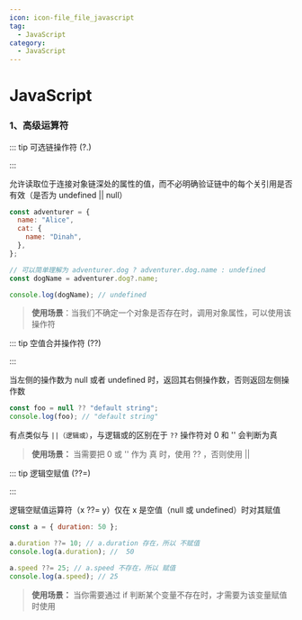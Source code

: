 ```yaml
---
icon: icon-file_file_javascript
tag:
  - JavaScript
category:
  - JavaScript
---
```


# JavaScript

### 1、高级运算符

::: tip 可选链操作符 (?.)

:::

允许读取位于连接对象链深处的属性的值，而不必明确验证链中的每个关引用是否有效（是否为 undefined || null）

```js
const adventurer = {
  name: "Alice",
  cat: {
    name: "Dinah",
  },
};

// 可以简单理解为 adventurer.dog ? adventurer.dog.name : undefined
const dogName = adventurer.dog?.name;

console.log(dogName); // undefined
```

> **使用场景**：当我们不确定一个对象是否存在时，调用对象属性，可以使用该操作符

::: tip 空值合并操作符 (??)

:::

当左侧的操作数为 null 或者 undefined 时，返回其右侧操作数，否则返回左侧操作数

```js
const foo = null ?? "default string";
console.log(foo); // "default string"
```

有点类似与 `||（逻辑或）`，与逻辑或的区别在于 `??` 操作符对 0 和 '' 会判断为真

> **使用场景：** 当需要把 0 或 '' 作为 真 时，使用 ?? ，否则使用 ||

::: tip 逻辑空赋值 (??=)

:::

逻辑空赋值运算符（x ??= y）仅在 x 是空值（null 或 undefined）时对其赋值

```js
const a = { duration: 50 };

a.duration ??= 10; // a.duration 存在，所以 不赋值
console.log(a.duration); //  50

a.speed ??= 25; // a.speed 不存在，所以 赋值
console.log(a.speed); // 25
```

> **使用场景：** 当你需要通过 if 判断某个变量不存在时，才需要为该变量赋值时使用
